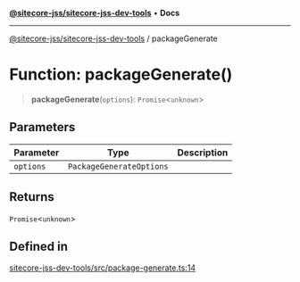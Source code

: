 [**@sitecore-jss/sitecore-jss-dev-tools**](../README.md) • **Docs**

***

[@sitecore-jss/sitecore-jss-dev-tools](../README.md) / packageGenerate

# Function: packageGenerate()

> **packageGenerate**(`options`): `Promise`\<`unknown`\>

## Parameters

| Parameter | Type | Description |
| ------ | ------ | ------ |
| `options` | `PackageGenerateOptions` |  |

## Returns

`Promise`\<`unknown`\>

## Defined in

[sitecore-jss-dev-tools/src/package-generate.ts:14](https://github.com/Sitecore/jss/blob/add785323e917338873098dc44b8af984c4e7c9a/packages/sitecore-jss-dev-tools/src/package-generate.ts#L14)
